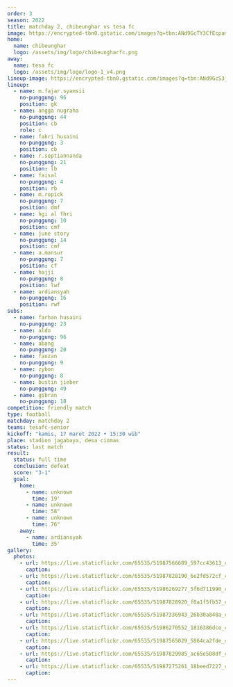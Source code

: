 ```yaml
---
order: 3
season: 2022
title: matchday 2, chibeunghar vs tesa fc
image: https://encrypted-tbn0.gstatic.com/images?q=tbn:ANd9GcTY3CfEcpam9s-AvlbpcgLaeEk3WHumXwQ-sA&usqp=CAU
home:
  name: chibeunghar
  logo: /assets/img/logo/chibeungharfc.png
away:
  name: tesa fc
  logo: /assets/img/logo/logo-1_v4.png
lineup-image: https://encrypted-tbn0.gstatic.com/images?q=tbn:ANd9GcS3jXq0gzpnLc4bBAE_icBzU6q1nLlgZAmfXg&usqp=CAU
lineup:
  - name: m.fajar.syamsii
    no-punggung: 96
    position: gk
  - name: angga nugraha
    no-punggung: 44
    position: cb
    role: c
  - name: fahri husaini
    no-punggung: 3
    position: cb
  - name: r.septiannanda
    no-punggung: 21
    position: lb
  - name: faisal
    no-punggung: 4
    position: rb
  - name: m.ropick
    no-punggung: 7
    position: dmf
  - name: hgi al fhri
    no-punggung: 10
    position: cmf
  - name: june story
    no-punggung: 14
    position: cmf
  - name: a.mansur
    no-punggung: 7
    position: cf
  - name: hajji
    no-punggung: 8
    position: lwf
  - name: ardiansyah
    no-punggung: 16
    position: rwf
subs:
  - name: farhan husaini
    no-punggung: 23
  - name: aldo
    no-punggung: 96
  - name: abang
    no-punggung: 20
  - name: fauzan
    no-punggung: 9
  - name: zybon
    no-punggung: 8
  - name: bustin jieber
    no-punggung: 49
  - name: gibran
    no-punggung: 18
competition: friendly match
type: football 
matchday: matchday 2
teams: tesafc-senior
kickoff: "kamis, 17 maret 2022 • 15:30 wib"
place: stadion jagabaya, desa ciomas
status: last match
result:
  status: full time
  conclusion: defeat
  score: "3-1"
  goal: 
    home:
      - name: unknown
        time: 19'
      - name: unknown
        time: 58"
      - name: unknown
        time: 76"
    away:
      - name: ardiansyah
        time: 35'
gallery:
  photos:
    - url: https://live.staticflickr.com/65535/51987566689_597cc43613_c.jpg
      caption:
    - url: https://live.staticflickr.com/65535/51987828190_6e2fd572cf_c.jpg
      caption:
    - url: https://live.staticflickr.com/65535/51986269277_5f6d711990_c.jpg
      caption:
    - url: https://live.staticflickr.com/65535/51987828920_f0a1f5fb57_c.jpg
      caption:
    - url: https://live.staticflickr.com/65535/51987336943_26b30a840a_c.jpg
      caption:
    - url: https://live.staticflickr.com/65535/51986270552_1816386dce_c.jpg
      caption:
    - url: https://live.staticflickr.com/65535/51987565029_5864ca2fde_c.jpg
      caption:
    - url: https://live.staticflickr.com/65535/51987829985_ac65e508df_c.jpg
      caption:
    - url: https://live.staticflickr.com/65535/51987275261_18beed7227_c.jpg
      caption:
---
```

